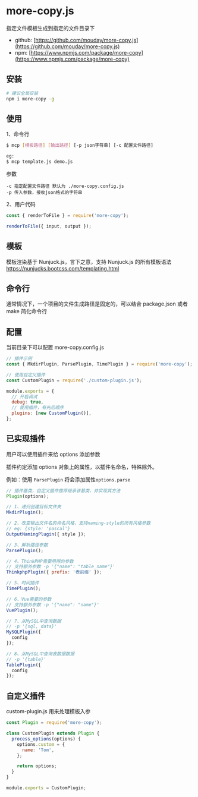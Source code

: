 # more-copy.js

指定文件模板生成到指定的文件目录下

- github: [https://github.com/mouday/more-copy.js](https://github.com/mouday/more-copy.js)
- npm: [https://www.npmjs.com/package/more-copy](https://www.npmjs.com/package/more-copy)

## 安装

```bash
# 建议全局安装
npm i more-copy -g
```

## 使用

1、命令行

```bash
$ mcp [模板路径] [输出路径] [-p json字符串] [-c 配置文件路径]

eg:
$ mcp template.js demo.js
```

参数

```
-c 指定配置文件路径 默认为 ./more-copy.config.js
-p 传入参数，接收json格式的字符串
```

2、用户代码

```js
const { renderToFile } = require('more-copy');

renderToFile({ input, output });
```

## 模板

模板渲染基于 Nunjuck.js，言下之意，支持 Nunjuck.js 的所有模板语法
https://nunjucks.bootcss.com/templating.html

## 命令行

通常情况下，一个项目的文件生成路径是固定的，可以结合 package.json 或者 make 简化命令行

## 配置

当前目录下可以配置 more-copy.config.js

```js
// 插件示例
const { MkdirPlugin, ParsePlugin, TimePlugin } = require('more-copy');

// 使用自定义插件
const CustomPlugin = require('./custom-plugin.js');

module.exports = {
  // 开启调试
  debug: true,
  // 使用插件，有先后顺序
  plugins: [new CustomPlugin()],
};
```

## 已实现插件

用户可以使用插件来给 options 添加参数

插件约定添加 options 对象上的属性，以插件名命名，特殊除外。

例如：使用 `ParsePlugin` 将会添加属性`options.parse`

```js
// 插件基类，自定义插件推荐继承该基类，并实现其方法
Plugin(options);

// 1、递归创建目标文件夹
MkdirPlugin();

// 2、改变输出文件名的命名风格，支持naming-style的所有风格参数
// eg: {style: 'pascal'}
OutputNamingPlugin({ style });

// 3、解析路径参数
ParsePlugin();

// 4、ThinkPHP需要用得的参数
// 支持额外参数 -p '{"name": "table_name"}'
ThinkphpPlugin({ prefix: '表前缀' });

// 5、时间插件
TimePlugin();

// 6、Vue需要的参数
// 支持额外参数 -p '{"name": "name"}'
VuePlugin();

// 7、从MySQL中查询数据
// -p '{sql, data}'
MySQLPlugin({
  config
});

// 8、从MySQL中查询表数据数据
// -p '{table}'
TablePlugin({
  config
});
```

## 自定义插件

custom-plugin.js 用来处理模板入参

```js
const Plugin = require('more-copy');

class CustomPlugin extends Plugin {
  process_options(options) {
    options.custom = {
      name: 'Tom',
    };

    return options;
  }
}

module.exports = CustomPlugin;
```
